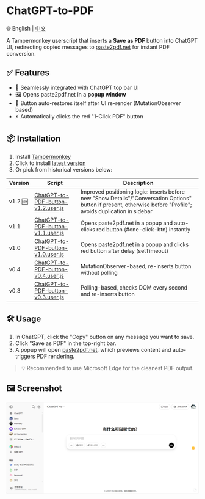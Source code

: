 # ChatGPT-to-PDF

🌐 English | [中文](./README-zh.md)

A Tampermonkey userscript that inserts a **Save as PDF** button into ChatGPT UI, redirecting copied messages to [paste2pdf.net](https://paste2pdf.net) for instant PDF conversion.

## ✅ Features

- 🧠 Seamlessly integrated with ChatGPT top bar UI
- 🖼 Opens paste2pdf.net in a **popup window**
- 🔁 Button auto-restores itself after UI re-render (MutationObserver based)
- ⚡ Automatically clicks the red "1-Click PDF" button

## 📦 Installation

1. Install [Tampermonkey](https://www.tampermonkey.net/)
2. Click to install [latest version](https://raw.githubusercontent.com/SeanX16/ChatGPT-to-PDF/main/ChatGPT-to-PDF-button-latest.user.js)
3. Or pick from historical versions below:

| Version | Script | Description |
|---------|--------|-------------|
| v1.2 🆕 | [ChatGPT-to-PDF-button-v1.2.user.js](https://raw.githubusercontent.com/SeanX16/ChatGPT-to-PDF/main/versions/ChatGPT-to-PDF-button-v1.2.user.js) | Improved positioning logic: inserts before new "Show Details"/"Conversation Options" button if present, otherwise before "Profile"; avoids duplication in sidebar |
| v1.1 | [ChatGPT-to-PDF-button-v1.1.user.js](https://raw.githubusercontent.com/SeanX16/ChatGPT-to-PDF/main/versions/ChatGPT-to-PDF-button-v1.1.user.js) | Opens paste2pdf.net in a popup and auto-clicks red button (#one-click-btn) instantly |
| v1.0 | [ChatGPT-to-PDF-button-v1.0.user.js](https://raw.githubusercontent.com/SeanX16/ChatGPT-to-PDF/main/versions/ChatGPT-to-PDF-button-v1.0.user.js) | Opens paste2pdf.net in a popup and clicks red button after delay (setTimeout) |
| v0.4 | [ChatGPT-to-PDF-button-v0.4.user.js](https://raw.githubusercontent.com/SeanX16/ChatGPT-to-PDF/main/versions/ChatGPT-to-PDF-button-v0.4.user.js) | MutationObserver-based, re-inserts button without polling |
| v0.3 | [ChatGPT-to-PDF-button-v0.3.user.js](https://raw.githubusercontent.com/SeanX16/ChatGPT-to-PDF/main/versions/ChatGPT-to-PDF-button-v0.3.user.js) | Polling-based, checks DOM every second and re-inserts button |

## 🛠 Usage

1. In ChatGPT, click the "Copy" button on any message you want to save.
2. Click "Save as PDF" in the top-right bar.
3. A popup will open [paste2pdf.net](https://paste2pdf.net), which previews content and auto-triggers PDF rendering.

> 💡 Recommended to use Microsoft Edge for the cleanest PDF output.

## 🖼 Screenshot

![screenshot](./screenshot-v2.png)
